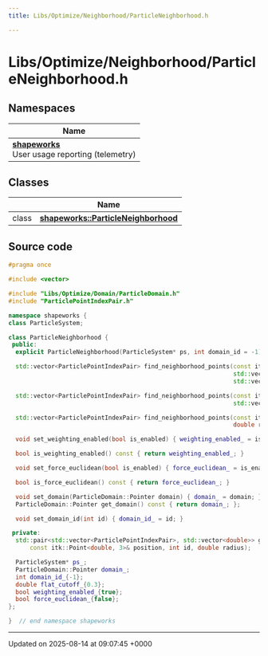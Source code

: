 ```yaml
---
title: Libs/Optimize/Neighborhood/ParticleNeighborhood.h

---
```


# Libs/Optimize/Neighborhood/ParticleNeighborhood.h



## Namespaces

| Name           |
| -------------- |
| **[shapeworks](../Namespaces/namespaceshapeworks.md)** <br>User usage reporting (telemetry)  |

## Classes

|                | Name           |
| -------------- | -------------- |
| class | **[shapeworks::ParticleNeighborhood](../Classes/classshapeworks_1_1ParticleNeighborhood.md)**  |




## Source code

```cpp
#pragma once

#include <vector>

#include "Libs/Optimize/Domain/ParticleDomain.h"
#include "ParticlePointIndexPair.h"

namespace shapeworks {
class ParticleSystem;

class ParticleNeighborhood {
 public:
  explicit ParticleNeighborhood(ParticleSystem* ps, int domain_id = -1) : ps_(ps), domain_id_(domain_id) {}

  std::vector<ParticlePointIndexPair> find_neighborhood_points(const itk::Point<double, 3>& position, int id,
                                                               std::vector<double>& weights,
                                                               std::vector<double>& distances, double radius);

  std::vector<ParticlePointIndexPair> find_neighborhood_points(const itk::Point<double, 3>& position, int id,
                                                               std::vector<double>& weights, double radius);

  std::vector<ParticlePointIndexPair> find_neighborhood_points(const itk::Point<double, 3>& position, int id,
                                                               double radius);

  void set_weighting_enabled(bool is_enabled) { weighting_enabled_ = is_enabled; }

  bool is_weighting_enabled() const { return weighting_enabled_; }

  void set_force_euclidean(bool is_enabled) { force_euclidean_ = is_enabled; }

  bool is_force_euclidean() const { return force_euclidean_; }

  void set_domain(ParticleDomain::Pointer domain) { domain_ = domain; };
  ParticleDomain::Pointer get_domain() const { return domain_; };

  void set_domain_id(int id) { domain_id_ = id; }

 private:
  std::pair<std::vector<ParticlePointIndexPair>, std::vector<double>> get_points_in_sphere(
      const itk::Point<double, 3>& position, int id, double radius);

  ParticleSystem* ps_;
  ParticleDomain::Pointer domain_;
  int domain_id_{-1};
  double flat_cutoff_{0.3};
  bool weighting_enabled_{true};
  bool force_euclidean_{false};
};

}  // end namespace shapeworks
```


-------------------------------

Updated on 2025-08-14 at 09:07:45 +0000
